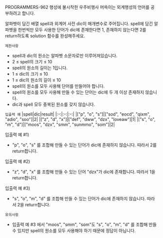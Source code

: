 PROGRAMMERS-962 행성에 불시착한 우주비행사 머쓱이는 외계행성의 언어를 공부하려고 합니다. 

알파벳이 담긴 배열 spell과 외계어 사전 dic이 매개변수로 주어집니다. spell에 담긴 알파벳을 한번씩만 모두 사용한 단어가 dic에 존재한다면 1, 존재하지 않는다면 2를 return하도록 solution 함수를 완성해주세요.

`제한사항`
- spell과 dic의 원소는 알파벳 소문자로만 이루어져있습니다.
- 2 ≤ spell의 크기 ≤ 10
- spell의 원소의 길이는 1입니다.
- 1 ≤ dic의 크기 ≤ 10
- 1 ≤ dic의 원소의 길이 ≤ 10
- spell의 원소를 모두 사용해 단어를 만들어야 합니다.
- spell의 원소를 모두 사용해 만들 수 있는 단어는 dic에 두 개 이상 존재하지 않습니다.
- dic과 spell 모두 중복된 원소를 갖지 않습니다.

`입출력 예`
|spell|dic|result|
|:-:|:-:|:-:|
|["p", "o", "s"]|["sod", "eocd", "qixm", "adio", "soo"]|2|
|["z", "d", "x"]|["def", "dww", "dzx", "loveaw"]|1|
|["s", "o", "m", "d"]|["moos", "dzx", "smm", "sunmmo", "som"]|2|

입출력 예 #1)
- "p", "o", "s" 를 조합해 만들 수 있는 단어가 dic에 존재하지 않습니다. 따라서 2를 return합니다.

입출력 예 #2)
- "z", "d", "x" 를 조합해 만들 수 있는 단어 "dzx"가 dic에 존재합니다. 따라서 1을 return합니다.

입출력 예 #3)
- "s", "o", "m", "d" 를 조합해 만들 수 있는 단어가 dic에 존재하지 않습니다. 따라서 2을 return합니다.

`유의사항`
- 입출력 예 #3 에서 "moos", "smm", "som"도 "s", "o", "m", "d" 를 조합해 만들 수 있지만 spell의 원소를 모두 사용해야 하기 때문에 정답이 아닙니다.
